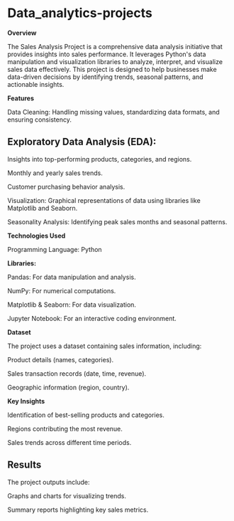 # Data_analytics-projects
**Overview**

The Sales Analysis Project is a comprehensive data analysis initiative that provides insights into sales performance. It leverages Python's data manipulation and visualization libraries to analyze, interpret, and visualize sales data effectively. This project is designed to help businesses make data-driven decisions by identifying trends, seasonal patterns, and actionable insights.

**Features**

Data Cleaning: Handling missing values, standardizing data formats, and ensuring consistency.

Exploratory Data Analysis (EDA):
-----

Insights into top-performing products, categories, and regions.

Monthly and yearly sales trends.

Customer purchasing behavior analysis.

Visualization: Graphical representations of data using libraries like Matplotlib and Seaborn.

Seasonality Analysis: Identifying peak sales months and seasonal patterns.

**Technologies Used**

Programming Language: Python

**Libraries:**

Pandas: For data manipulation and analysis.

NumPy: For numerical computations.

Matplotlib & Seaborn: For data visualization.

Jupyter Notebook: For an interactive coding environment.

**Dataset**

The project uses a dataset containing sales information, including:

Product details (names, categories).

Sales transaction records (date, time, revenue).

Geographic information (region, country).

**Key Insights**

Identification of best-selling products and categories.

Regions contributing the most revenue.

Sales trends across different time periods.


**Results**
-----
The project outputs include:

Graphs and charts for visualizing trends.

Summary reports highlighting key sales metrics.
